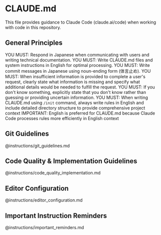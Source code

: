 # CLAUDE.md

This file provides guidance to Claude Code (claude.ai/code) when working with code in this repository.

## General Principles

YOU MUST: Respond in Japanese when communicating with users and writing technical documentation.
YOU MUST: Write CLAUDE.md files and system instructions in English for optimal processing.
YOU MUST: Write commit messages in Japanese using noun-ending form (体言止め).
YOU MUST: When insufficient information is provided to complete a user's request, clearly state what information is missing and specify what additional details would be needed to fulfill the request.
YOU MUST: If you don't know something, explicitly state that you don't know rather than guessing or providing uncertain information.
YOU MUST: When writing CLAUDE.md using `/init` command, always write rules in English and include detailed directory structure to provide comprehensive project context
IMPORTANT: English is preferred for CLAUDE.md because Claude Code processes rules more efficiently in English context

## Git Guidelines

@instructions/git_guidelines.md

## Code Quality & Implementation Guidelines

@instructions/code_quality_implementation.md

## Editor Configuration

@instructions/editor_configuration.md

## Important Instruction Reminders

@instructions/important_reminders.md
